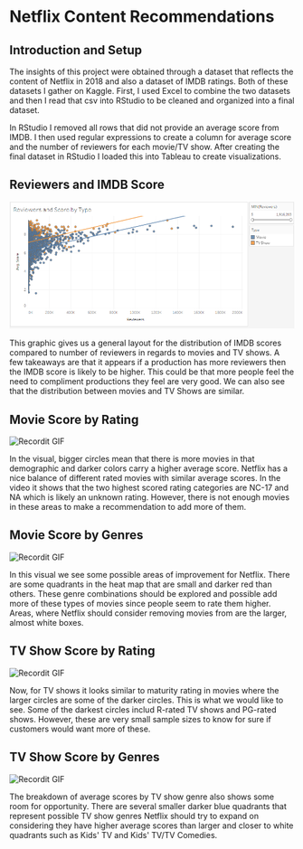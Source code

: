 # Netflix Content Recommendations

## Introduction and Setup
The insights of this project were obtained through a dataset that reflects the content of Netflix in 2018 and also a dataset of IMDB ratings. Both of these datasets I gather on Kaggle. First, I used Excel to combine the two datasets and then I read that csv into RStudio to be cleaned and organized into a final dataset. 

In RStudio I removed all rows that did not provide an average score from IMDB. I then used regular expressions to create a column for average score and the number of reviewers for each movie/TV show. After creating the final dataset in RStudio I loaded this into Tableau to create visualizations.

## Reviewers and IMDB Score

![ReviewersScore](Images/ReviewersScore.png)

This graphic gives us a general layout for the distribution of IMDB scores compared to number of reviewers in regards to movies and TV shows. A few takeaways are that it appears if a production has more reviewers then the IMDB score is likely to be higher. This could be that more people feel the need to compliment productions they feel are very good. We can also see that the distribution between movies and TV Shows are similar.

## Movie Score by Rating

![Recordit GIF](http://g.recordit.co/3qHKC4cUI0.gif)

In the visual, bigger circles mean that there is more movies in that demographic and darker colors carry a higher average score. Netflix has a nice balance of different rated movies with similar average scores. In the video it shows that the two highest scored rating categories are NC-17 and NA which is likely an unknown rating. However, there is not enough movies in these areas to make a recommendation to add more of them.

## Movie Score by Genres

![Recordit GIF](http://g.recordit.co/cptOqNtD9r.gif)

In this visual we see some possible areas of improvement for Netflix. There are some quadrants in the heat map that are small and darker red than others. These genre combinations should be explored and possible add more of these types of movies since people seem to rate them higher. Areas, where Netflix should consider removing movies from are the larger, almost white boxes.


## TV Show Score by Rating

![Recordit GIF](http://g.recordit.co/FuRa0UlEJY.gif)

Now, for TV shows it looks similar to maturity rating in movies where the larger circles are some of the darker circles. This is what we would like to see. Some of the darkest circles includ R-rated TV shows and PG-rated shows. However, these are very small sample sizes to know for sure if customers would want more of these.


## TV Show Score by Genres

![Recordit GIF](http://g.recordit.co/DJnsu44NXY.gif)

The breakdown of average scores by TV show genre also shows some room for opportunity. There are several smaller darker blue quadrants that represent possible TV show genres Netflix should try to expand on considering they have higher average scores than larger and closer to white quadrants such as Kids' TV and Kids' TV/TV Comedies.


